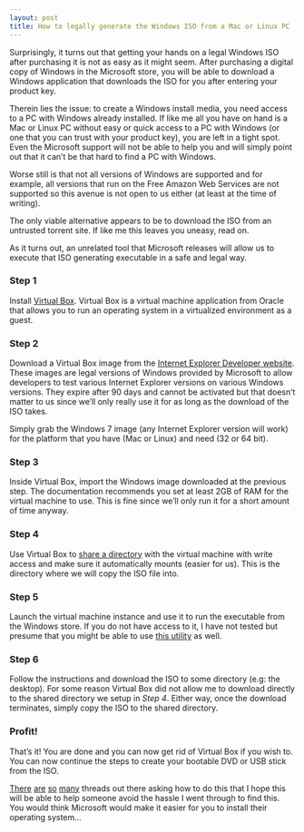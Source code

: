```yaml
---
layout: post
title: How to legally generate the Windows ISO from a Mac or Linux PC
---
```

Surprisingly, it turns out that getting your hands on a legal Windows ISO after purchasing it is not as easy as it might seem. After purchasing a digital copy of Windows in the Microsoft store, you will be able to download a Windows application that downloads the ISO for you after entering your product key.

Therein lies the issue: to create a Windows install media, you need access to a PC with Windows already installed. If like me all you have on hand is a Mac or Linux PC without easy or quick access to a PC with Windows (or one that you can trust with your product key), you are left in a tight spot. Even the Microsoft support will not be able to help you and will simply point out that it can’t be that hard to find a PC with Windows.

Worse still is that not all versions of Windows are supported and for example, all versions that run on the Free Amazon Web Services are not supported so this avenue is not open to us either (at least at the time of writing).

The only viable alternative appears to be to download the ISO from an untrusted torrent site. If like me this leaves you uneasy, read on.

As it turns out, an unrelated tool that Microsoft releases will allow us to execute that ISO generating executable in a safe and legal way.

### Step 1

Install [Virtual Box](https://www.virtualbox.org/). Virtual Box is a virtual machine application from Oracle that allows you to run an operating system in a virtualized environment as a guest.

### Step 2

Download a Virtual Box image from the [Internet Explorer Developer website](http://dev.modern.ie/tools/vms/). These images are legal versions of Windows provided by Microsoft to allow developers to test various Internet Explorer versions on various Windows versions. They expire after 90 days and cannot be activated but that doesn’t matter to us since we’ll only really use it for as long as the download of the ISO takes.

Simply grab the Windows 7 image (any Internet Explorer version will work) for the platform that you have (Mac or Linux) and need (32 or 64 bit).

### Step 3

Inside Virtual Box, import the Windows image downloaded at the previous step. The documentation recommends you set at least 2GB of RAM for the virtual machine to use. This is fine since we’ll only run it for a short amount of time anyway.

### Step 4

Use Virtual Box to [share a directory](https://www.virtualbox.org/manual/ch04.html#sharedfolders) with the virtual machine with write access and make sure it automatically mounts (easier for us). This is the directory where we will copy the ISO file into.

### Step 5

Launch the virtual machine instance and use it to run the executable from the Windows store. If you do not have access to it, I have not tested but presume that you might be able to use [this utility](http://windows.microsoft.com/en-us/windows-8/create-reset-refresh-media) as well.

### Step 6

Follow the instructions and download the ISO to some directory (e.g: the desktop). For some reason Virtual Box did not allow me to download directly to the shared directory we setup in *Step 4*. Either way, once the download terminates, simply copy the ISO to the shared directory.

### Profit!

That’s it! You are done and you can now get rid of Virtual Box if you wish to. You can now continue the steps to create your bootable DVD or USB stick from the ISO.

[There](http://www.tomshardware.com/answers/id-1800781/windows-iso-file.html) [are](http://kb.parallels.com/en/121009) [so](http://log.maniacalrage.net/post/78047230047/how-to-install-windows-8-1-on-a-new-mac-pro) [many](http://forums.whirlpool.net.au/archive/2155844) threads out there asking how to do this that I hope this will be able to help someone avoid the hassle I went through to find this. You would think Microsoft would make it easier for you to install their operating system...
